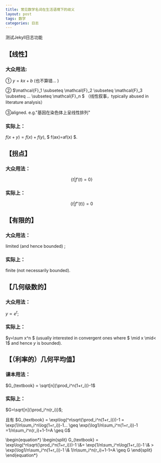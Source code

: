 ```yaml
---
title: 常见数学名词在生活语境下的歧义
layout: post
tags: 数学
categories: 日志
---
```


测试Jekyll日志功能

## 【线性】

### 大众用法:

① $y=kx+b$
(也不算错… )

② $\mathcal{F}_1 \subseteq \mathcal{F}_2 \subseteq \mathcal{F}_3 \subseteq ... \subseteq \mathcal{F}_n $ （线性叙事，typically abused in literature analysis）

③aligned. e.g."基因在染色体上呈线性排列"

### 实际上：

$f(x+y)=f(x)+f(y)$,
$ f(ax)=af(x) $.

## 【拐点】

### 大众用法：

$$\{t|f'(t)=0\}$$

### 实际上：

$$\{t|f''(t)\}=0$$

## 【有限的】

###  大众用法：

limited (and hence bounded) ;

###   实际上：

finite (not necessarily bounded). 

## 【几何级数的】

###   大众用法：

$y∝e^t$; 

###  实际上：

$y=\sum x^n $ (usually interested in convergent ones where $ \mid x \mid< 1$ and hence $y$ is bounded).

## 【（利率的）几何平均值】

###   课本用法：

$G_{textbook} = \sqrt[n]{\prod_i^n(1+r_i)}-1$

###  实际上：

$G=\sqrt[n]{\prod_i^n(r_i)}$; 

且有 $G_{textbook} = \exp\log(^n\sqrt{\prod_i^n(1+r_i)})-1 = \exp(1/n\sum_i^n\log(1+r_i))-1... \geq \exp(\log1/n\sum_i^n(1+r_i))-1 =1/n\sum_i^n(r_i)+1-1=A \geq G$

\begin{equation*} 
\begin{split}
G_{textbook} = \exp\log(^n\sqrt{\prod_i^n(1+r_i)})-1 \\&= \exp(1/n\sum_i^n\log(1+r_i))-1 \\& > \exp(\log1/n\sum_i^n(1+r_i))-1 \\& 1/n\sum_i^n(r_i)+1-1=A \geq G
\end{split}
\end{equation*}
 

